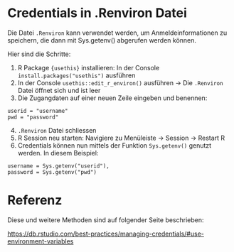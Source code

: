 # Credentials in .Renviron Datei

Die Datei `.Renviron` kann verwendet werden, um Anmeldeinformationen zu speichern, die dann mit Sys.getenv() abgerufen werden können.  

Hier sind die Schritte:

1. R Package `{usethis}` installieren: In der Console `install.packages("usethis")` ausführen
2. In der Console `usethis::edit_r_environ()` ausführen -> Die `.Renviron` Datei öffnet sich und ist leer
3. Die Zugangdaten auf einer neuen Zeile eingeben und benennen:

```
userid = "username"
pwd = "password"
```

4. `.Renviron` Datei schliessen 
5. R Session neu starten: Navigiere zu Menüleiste -> Session -> Restart R
6. Credentials können nun mittels der Funktion `Sys.getenv()` genutzt werden. In diesem Beispiel:

```
username = Sys.getenv("userid"),
password = Sys.getenv("pwd")
```

# Referenz

Diese und weitere Methoden sind auf folgender Seite beschrieben: 

https://db.rstudio.com/best-practices/managing-credentials/#use-environment-variables

